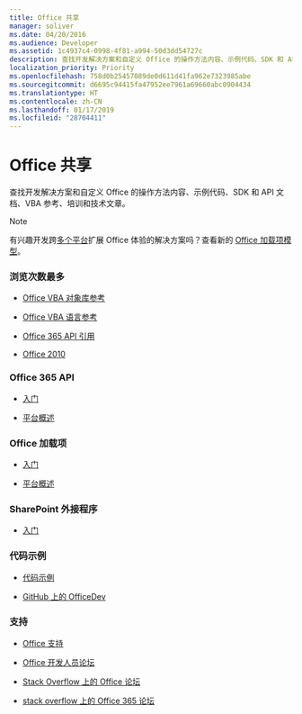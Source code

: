 ```yaml
---
title: Office 共享
manager: soliver
ms.date: 04/20/2016
ms.audience: Developer
ms.assetid: 1c4937c4-0998-4f81-a994-50d3dd54727c
description: 查找开发解决方案和自定义 Office 的操作方法内容、示例代码、SDK 和 API 文档、VBA 参考、培训和技术文章。
localization_priority: Priority
ms.openlocfilehash: 758d0b25457089de0d611d41fa962e7323985abe
ms.sourcegitcommit: d6695c94415fa47952ee7961a69660abc0904434
ms.translationtype: HT
ms.contentlocale: zh-CN
ms.lasthandoff: 01/17/2019
ms.locfileid: "28704411"
---
```

# <a name="office-shared"></a>Office 共享

查找开发解决方案和自定义 Office 的操作方法内容、示例代码、SDK 和 API 文档、VBA 参考、培训和技术文章。
  
> [!NOTE]
> 有兴趣开发跨[多个平台](https://docs.microsoft.com/office/dev/add-ins/overview/office-add-in-availability)扩展 Office 体验的解决方案吗？查看新的 [Office 加载项模型](https://docs.microsoft.com/office/dev/add-ins/overview/office-add-ins)。 
  
### <a name="viewed-most"></a>浏览次数最多
  
- [Office VBA 对象库参考](https://docs.microsoft.com/office/vba/api/overview/library-reference)
  
- [Office VBA 语言参考](https://docs.microsoft.com/office/vba/api/overview/language-reference)
  
- [Office 365 API 引用](https://docs.microsoft.com/previous-versions/office/office-365-api/)
  
- [Office 2010](https://docs.microsoft.com/previous-versions/office/developer/office-2010/cc313152(v=office.12))
  
### <a name="office-365-apis"></a>Office 365 API
  
- [入门](https://developer.microsoft.com/en-us/office/docs)
  
- [平台概述](https://docs.microsoft.com/previous-versions/office/office-365-api/)
  
### <a name="office-add-ins"></a>Office 加载项
  
- [入门](https://docs.microsoft.com/office/dev/add-ins/)

- [平台概述](https://docs.microsoft.com/office/dev/add-ins/overview/office-add-ins)
  
### <a name="sharepoint-add-ins"></a>SharePoint 外接程序
  
- [入门](https://docs.microsoft.com/sharepoint/dev/sp-add-ins/sharepoint-add-ins)
  
### <a name="code-samples"></a>代码示例
  
- [代码示例](https://developer.microsoft.com/office/gallery/?filterBy=Samples)
  
- [GitHub 上的 OfficeDev](https://github.com/OfficeDev)
  
### <a name="support"></a>支持
  
- [Office 支持](https://support.office.com/)
  
- [Office 开发人员论坛](https://social.msdn.microsoft.com/Forums/office/home?category=officedev)
  
- [Stack Overflow 上的 Office 论坛](https://stackoverflow.com/questions/tagged/ms-office)
  
- [stack overflow 上的 Office 365 论坛](https://stackoverflow.com/questions/tagged/office365)
  

